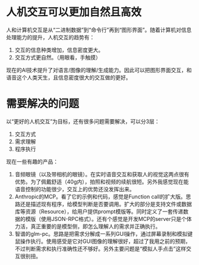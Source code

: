 # 人机交互可以更加自然且高效

人和计算机交互是从“二进制数据”到“命令行”再到“图形界面”。随着计算机对信息处理能力的提升，人机交互的趋势有：

1. 交互的信息种类增加，信息密度更大。
2. 交互方式更自然。（用眼看，手触摸）

现在的AI技术提升了对语言/图像的理解/生成能力。因此可以把图形界面交互，和语音这个人类天生，且信息密度很大的交互做的更好。

# 需要解决的问题
以“更好的人机交互”为目标，还有很多问题需要解决，可以分3层：

1. 交互方式
2. 需求理解
3. 程序执行

现在一些有趣的产品：

1. 音频眼镜（以及带相机的眼镜）。在实时语音交互和获取人的视觉这两点很有优势。为了佩戴舒适（40g内），拍照和视频的续航很短。另外我感觉现在能语音控制的功能很少，交互上的优势还没发挥出来。
2. Anthropic的MCP。看了它的示例和代码，感觉是Function call的扩大版。思路还是描述现有程序，给模型判断是否要调用。扩大的部分是支持文件或数据库等资源（Resource），给用户提供prompt模版等。同时定义了一套传递数据的模版（使用JSON-RPC格式）。还有个感觉是开发MCP的server只是个体力活，真正重要的是模型侧，即怎么理解人的需求并正确执行。
3. 智谱的glm-pc。思路是把需求分解成一系列GUI操作，通过屏幕录制和模拟键鼠操作执行。使用感受是它对GUI图像的理解很好，超过了我用之前的预期，不过判断需求和执行准确性还不够好。另外主要问题是“模拟人手点击”这样交互很别扭。

